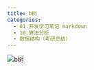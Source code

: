 ```yaml
---
title: b树
categories:
  - 01.开发学习笔记 markdown
  - 10.算法分析
  - 数据结构（考研总结）
---
```

![b树](http://md.summeres.site/ky/b%E6%A0%91.png)
